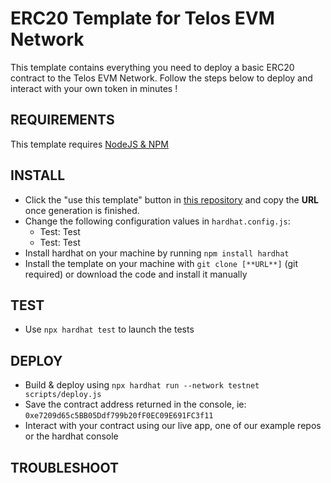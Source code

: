 # ERC20 Template for Telos EVM Network

This template contains everything you need to deploy a basic ERC20 contract to the Telos EVM Network. Follow the steps below to deploy and interact with your own token in minutes !

## REQUIREMENTS

This template requires [NodeJS & NPM](https://docs.npmjs.com/downloading-and-installing-node-js-and-npm)

## INSTALL
- Click the "use this template" button in [this repository](https://github.com/telosnetwork/erc20-template) and copy the **URL** once generation is finished.
- Change the following configuration values in `hardhat.config.js`:
    - Test: Test
    - Test: Test
- Install hardhat on your machine by running `npm install hardhat`
- Install the template on your machine with `git clone [**URL**]` (git required) or download the code and install it manually

## TEST
- Use `npx hardhat test` to launch the tests

## DEPLOY
- Build & deploy using `npx hardhat run --network testnet scripts/deploy.js`
- Save the contract address returned in the console, ie: `0xe7209d65c5BB05Ddf799b20fF0EC09E691FC3f11`
- Interact with your contract using our live app, one of our example repos or the hardhat console

## TROUBLESHOOT
